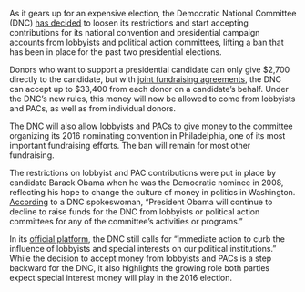 As it gears up for an expensive election, the Democratic National
Committee (DNC) [has
decided](http://www.washingtonpost.com/blogs/post-politics/wp/2015/07/23/lobbyists-welcome-dnc-changes-convention-donation-rules-set-by-obama/)
to loosen its restrictions and start accepting contributions for its
national convention and presidential campaign accounts from lobbyists
and political action committees, lifting a ban that has been in place
for the past two presidential elections.

Donors who want to support a presidential candidate can only give
\$2,700 directly to the candidate, but with [joint fundraising
agreements](http://www.politico.com/story/2015/07/clinton-puts-tight-grip-on-dnc-wallet-119748.html),
the DNC can accept up to \$33,400 from each donor on a candidate’s
behalf. Under the DNC’s new rules, this money will now be allowed to
come from lobbyists and PACs, as well as from individual donors.

The DNC will also allow lobbyists and PACs to give money to the
committee organizing its 2016 nominating convention in Philadelphia, one
of its most important fundraising efforts. The ban will remain for most
other fundraising.

The restrictions on lobbyist and PAC contributions were put in place by
candidate Barack Obama when he was the Democratic nominee in 2008,
reflecting his hope to change the culture of money in politics in
Washington.
[According](http://www.nytimes.com/politics/first-draft/2015/07/23/d-n-c-lifts-ban-on-convention-fund-raising/)
to a DNC spokeswoman, “President Obama will continue to decline to raise
funds for the DNC from lobbyists or political action committees for any
of the committee’s activities or programs.”

In its [official
platform](https://www.democrats.org/party-platform#finance-reform), the
DNC still calls for “immediate action to curb the influence of lobbyists
and special interests on our political institutions.” While the decision
to accept money from lobbyists and PACs is a step backward for the DNC,
it also highlights the growing role both parties expect special interest
money will play in the 2016 election.
